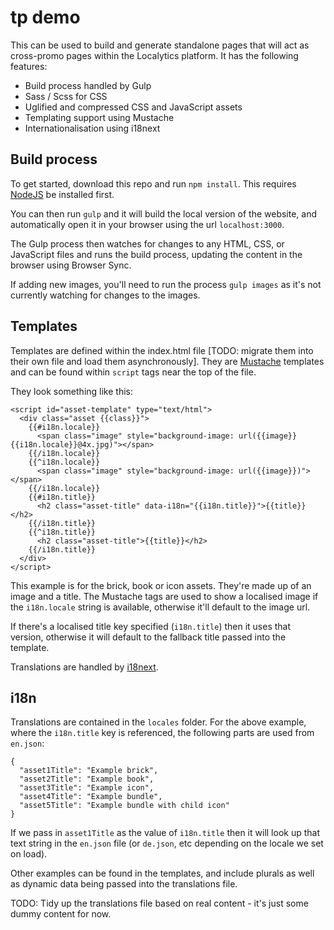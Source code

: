 
# tp demo

This can be used to build and generate standalone pages that will act as cross-promo pages within the Localytics platform. It has the following features:

* Build process handled by Gulp
* Sass / Scss for CSS
* Uglified and compressed CSS and JavaScript assets
* Templating support using Mustache
* Internationalisation using i18next

## Build process

To get started, download this repo and run `npm install`. This requires [NodeJS](https://nodejs.org/en/) be installed first.

You can then run `gulp` and it will build the local version of the website, and automatically open it in your browser using the url `localhost:3000`.

The Gulp process then watches for changes to any HTML, CSS, or JavaScript files and runs the build process, updating the content in the browser using Browser Sync.

If adding new images, you'll need to run the process `gulp images` as it's not currently watching for changes to the images.

## Templates

Templates are defined within the index.html file [TODO: migrate them into their own file and load them asynchronously]. They are [Mustache](https://mustache.github.io/mustache.5.html) templates and can be found within `script` tags near the top of the file.

They look something like this:

    <script id="asset-template" type="text/html">
      <div class="asset {{class}}">
        {{#i18n.locale}}
          <span class="image" style="background-image: url({{image}}{{i18n.locale}}@4x.jpg)"></span>
        {{/i18n.locale}}
        {{^i18n.locale}}
          <span class="image" style="background-image: url({{image}})"></span>
        {{/i18n.locale}}
        {{#i18n.title}}
          <h2 class="asset-title" data-i18n="{{i18n.title}}">{{title}}</h2>
        {{/i18n.title}}
        {{^i18n.title}}
          <h2 class="asset-title">{{title}}</h2>
        {{/i18n.title}}
      </div>
    </script>

This example is for the brick, book or icon assets. They're made up of an image and a title. The Mustache tags are used to show a localised image if the `i18n.locale` string is available, otherwise it'll default to the image url.

If there's a localised title key specified (`i18n.title`) then it uses that version, otherwise it will default to the fallback title passed into the template.

Translations are handled by [i18next](https://www.i18next.com/).

## i18n

Translations are contained in the `locales` folder. For the above example, where the `i18n.title` key is referenced, the following parts are used from `en.json`:

    {
      "asset1Title": "Example brick",
      "asset2Title": "Example book",
      "asset3Title": "Example icon",
      "asset4Title": "Example bundle",
      "asset5Title": "Example bundle with child icon"
    }

If we pass in `asset1Title` as the value of `i18n.title` then it will look up that text string in the `en.json` file (or `de.json`, etc depending on the locale we set on load).

Other examples can be found in the templates, and include plurals as well as dynamic data being passed into the translations file.

TODO: Tidy up the translations file based on real content - it's just some dummy content for now.


